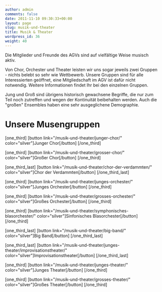 ```yaml
---
author: admin
comments: false
date: 2011-11-10 09:30:33+00:00
layout: page
slug: musik-und-theater
title: Musik & Theater
wordpress_id: 36
weight: 40
---
```


Die Mitglieder und Freunde des AGVs sind auf vielfältige Weise musisch aktiv.

Von Chor, Orchester und Theater leisten wir uns sogar jeweils zwei Gruppen - nichts belebt so sehr wie Wettbewerb. Unsere Gruppen sind für alle Interessierten geöffnet, eine Mitgliedschaft im AGV ist dafür nicht notwendig. Weitere Informationen findet Ihr bei den einzelnen Gruppen.

Jung und Groß sind übrigens historisch gewachsene Begriffe, die nur zum Teil noch zutreffen und wegen der Kontinuität beibehalten werden. Auch die "großen" Ensembles haben eine sehr ausgeglichene Demographie.

# Unsere Musengruppen

[one_third]
[button link="/musik-und-theater/junger-chor/" color="silver"]Junger Chor[/button]
[/one_third]

[one_third]
[button link="/musik-und-theater/grosser-chor/" color="silver"]Großer Chor[/button]
[/one_third]

[one_third_last]
[button link="/musik-und-theater/chor-der-verdammten/" color="silver"]Chor der Verdammten[/button]
[/one_third_last]

[one_third]
[button link="/musik-und-theater/junges-orchester/" color="silver"]Junges Orchester[/button]
[/one_third]

[one_third]
[button link="/musik-und-theater/grosses-orchester/" color="silver"]Großes Orchester[/button]
[/one_third]

[one_third]
[button link="/musik-und-theater/symphonisches-blasorchester/" color="silver"]Sinfonisches Blasorchester[/button]
[/one_third]

[one_third_last]
[button link="/musik-und-theater/big-band/" color="silver"]Big Band[/button]
[/one_third_last]

[one_third_last]
[button link="/musik-und-theater/junges-theater/improvisationstheater/" color="silver"]Improvisationstheater[/button]
[/one_third_last]

[one_third]
[button link="/musik-und-theater/junges-theater/" color="silver"]Junges Theater[/button]
[/one_third]

[one_third]
[button link="/musik-und-theater/grosses-theater/" color="silver"]Großes Theater[/button]
[/one_third]
